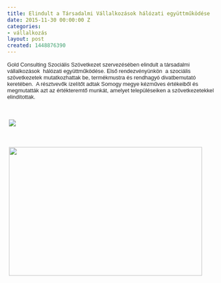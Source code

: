 ```yaml
---
title: Elindult a Társadalmi Vállalkozások hálózati együttműködése
date: 2015-11-30 00:00:00 Z
categories:
- vállalkozás
layout: post
created: 1448876390
---
```


<p><span style="color: #222222; font-family: arial, sans-serif; font-size: 12.8px;">Gold Consulting Szociális Szövetkezet szervezésében elindult a társadalmi vállalkozások&nbsp; hálózati együttműködése. Első rendezvényünkön&nbsp; a szociális szövetkezetek mutatkozhattak be, termékmustra és rendhagyó divatbemutató keretében.&nbsp; A résztvevők ízelítőt adtak Somogy megye kézműves értékeiből és megmutatták azt az értékteremtő munkát, amelyet településeiken a szövetkezetekkel&nbsp; elindítottak.</span></p><p>&nbsp;</p><p>&nbsp;<img src="/sites/goldconsulting.eu/files/img/DSC_0116_0.jpg"></p><p>&nbsp;</p><p>&nbsp;<img src="/sites/goldconsulting.eu/files/img/DSC_0318_0.jpg" width="450" height="299"></p><p><span style="color: #222222; font-family: arial, sans-serif; font-size: 12.8px;"><br></span></p>
